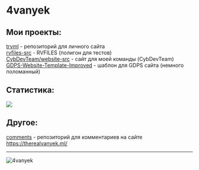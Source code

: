 # 4vanyek
## Мои проекты:
[trvml](https://github.com/4vanyek/trvml) - репозиторий для личного сайта  
[rvfiles-src](https://github.com/4vanyek/rvfiles-src) - RVFILES (полигон для тестов)  
[CybDevTeam/website-src](https://github.com/cybdevteam/website-src) - сайт для моей команды (CybDevTeam)   
[GDPS-Website-Template-Improved](https://github.com/4vanyek/GDPS-Site-Template-Improved) - шаблон для GDPS сайта (немного поломанный)
## Статистика:
<picture>
  <source
    srcset="https://github-readme-stats.vercel.app/api?username=4vanyek&show_icons=true&theme=dark"
    media="(prefers-color-scheme: dark)"
  />
  <source
    srcset="https://github-readme-stats.vercel.app/api?username=4vanyek&show_icons=true"
    media="(prefers-color-scheme: light), (prefers-color-scheme: no-preference)"
  />
  <img src="https://github-readme-stats.vercel.app/api?username=4vanyek&show_icons=true" />
</picture>  

## Другое:
[comments](https://github.com/4vanyek/comments) - репозиторий для комментариев на сайте https://therealvanyek.ml/

---
<p align="left"> <img src="https://komarev.com/ghpvc/?username=4vanyek&label=Profile%20views&color=63ef75&style=plastic" alt="4vanyek" /></p>
